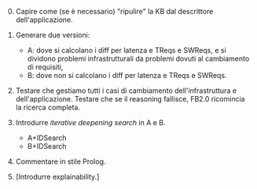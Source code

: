 0. Capire come (se è necessario) "ripulire" la KB dal descrittore dell'applicazione.

1. Generare due versioni:
    - A: dove si calcolano i diff per latenza e TReqs e SWReqs, e si dividono problemi infrastrutturali da problemi dovuti al cambiamento di requisiti,
    - B: dove non si calcolano i diff per latenza e TReqs e SWReqs.
2. Testare che gestiamo tutti i casi di cambiamento dell'infrastruttura e dell'applicazione. Testare che se il reasoning fallisce, FB2.0 ricomincia la ricerca completa. 
3. Introdurre *iterative deepening search* in A e B.  
    - A+IDSearch
    - B+IDSearch

4. Commentare in stile Prolog.

5. \[Introdurre explainability.\]